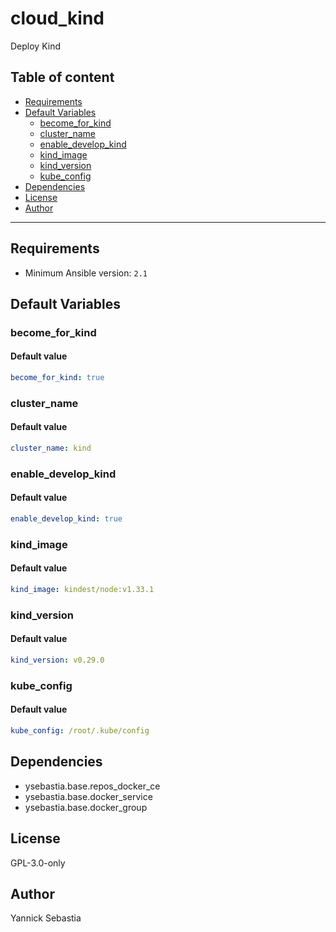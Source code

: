 # cloud_kind

Deploy Kind

## Table of content

- [Requirements](#requirements)
- [Default Variables](#default-variables)
  - [become_for_kind](#become_for_kind)
  - [cluster_name](#cluster_name)
  - [enable_develop_kind](#enable_develop_kind)
  - [kind_image](#kind_image)
  - [kind_version](#kind_version)
  - [kube_config](#kube_config)
- [Dependencies](#dependencies)
- [License](#license)
- [Author](#author)

---

## Requirements

- Minimum Ansible version: `2.1`

## Default Variables

### become_for_kind

#### Default value

```YAML
become_for_kind: true
```

### cluster_name

#### Default value

```YAML
cluster_name: kind
```

### enable_develop_kind

#### Default value

```YAML
enable_develop_kind: true
```

### kind_image

#### Default value

```YAML
kind_image: kindest/node:v1.33.1
```

### kind_version

#### Default value

```YAML
kind_version: v0.29.0
```

### kube_config

#### Default value

```YAML
kube_config: /root/.kube/config
```

## Dependencies

- ysebastia.base.repos_docker_ce
- ysebastia.base.docker_service
- ysebastia.base.docker_group

## License

GPL-3.0-only

## Author

Yannick Sebastia
